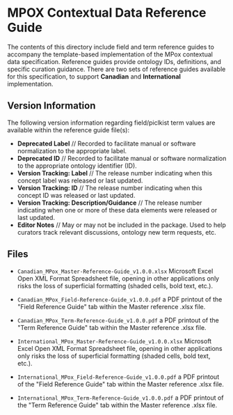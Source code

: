 # MPOX Contextual Data Reference Guide

The contents of this directory include field and term reference guides to accompany the template-based implementation of the MPox contextual data specification. Reference guides provide ontology IDs, definitions, and specific curation guidance. There are two sets of reference guides available for this specification, to support **Canadian** and **International** implementation. 

## Version Information

The following version information regarding field/piclkist term values are available within the reference guide file(s):

- **Deprecated Label** // Recorded to facilitate manual or software normalization to the appropriate label.
- **Deprecated ID** // Recorded to facilitate manual or software normalization to the appropriate ontology identifier (ID).
- **Version Tracking: Label** // The release number indicating when this concept label was released or last updated.
- **Version Tracking: ID** // The release number indicating when this concept ID was released or last updated.
- **Version Tracking: Description/Guidance** // The release number indicating when one or more of these data elements were released or last updated.
- **Editor Notes** // May or may not be included in the package. Used to help curators track relevant discussions, ontology new term requests, etc.

## Files

- `Canadian_MPox_Master-Reference-Guide_v1.0.0.xlsx` 
Microsoft Excel Open XML Format Spreadsheet file, opening in other applications only risks the loss of superficial formatting (shaded cells, bold text, etc.). 

- `Canadian_MPox_Field-Reference-Guide_v1.0.0.pdf` a PDF printout of the "Field Reference Guide" tab within the Master reference .xlsx file.

- `Canadian_MPox_Term-Reference-Guide_v1.0.0.pdf` a PDF printout of the "Term Reference Guide" tab within the Master reference .xlsx file.

- `International_MPox_Master-Reference-Guide_v1.0.0.xlsx` 
Microsoft Excel Open XML Format Spreadsheet file, opening in other applications only risks the loss of superficial formatting (shaded cells, bold text, etc.). 

- `International_MPox_Field-Reference-Guide_v1.0.0.pdf` a PDF printout of the "Field Reference Guide" tab within the Master reference .xlsx file.

- `International_MPox_Term-Reference-Guide_v1.0.0.pdf` a PDF printout of the "Term Reference Guide" tab within the Master reference .xlsx file.
